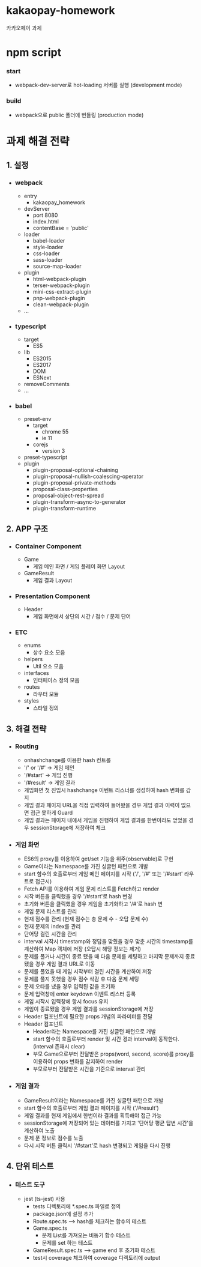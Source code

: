 # kakaopay-homework
카카오페이 과제

# npm script
### start
* webpack-dev-server로 hot-loading 서버를 실행 (development mode)
### build
* webpack으로 public 폴더에 번들링 (production mode)

# 과제 해결 전략
## 1. 설정
* ### webpack
    - entry
        + kakaopay_homework
    - devServer
        + port 8080
        + index.html
        + contentBase = 'public'
    - loader
        + babel-loader
        + style-loader
        + css-loader
        + sass-loader
        + source-map-loader
    - plugin
        + html-webpack-plugin
        + terser-webpack-plugin
        + mini-css-extract-plugin
        + pnp-webpack-plugin
        + clean-webpack-plugin
    - ...
* ### typescript
    - target
        + ES5
    - lib
        + ES2015
        + ES2017
        + DOM
        + ESNext
    - removeComments
    - ...
* ### babel
    - preset-env
        + target
            + chrome 55
            + ie 11
        + corejs
            + version 3
    - preset-typescript
    - plugin
        + plugin-proposal-optional-chaining
        + plugin-proposal-nullish-coalescing-operator
        + plugin-proposal-private-methods
        + proposal-class-properties
        + proposal-object-rest-spread
        + plugin-transform-async-to-generator
        + plugin-transform-runtime
## 2. APP 구조
* ### Container Component
    - Game
        + 게임 메인 화면 / 게임 플레이 화면 Layout
    - GameResult
        + 게임 결과 Layout
* ### Presentation Component
    - Header
        + 게임 화면에서 상단의 시간 / 점수 / 문제 단어
* ### ETC
    - enums
        + 상수 요소 모음
    - helpers
        + Util 요소 모음 
    - interfaces
        + 인터페이스 정의 모음
    - routes
        + 라우터 모듈
    - styles
        + 스타일 정의
## 3. 해결 전략
* ### Routing
    - onhashchange를 이용한 hash 컨트롤   
    - '/' or '/#' -> 게임 메인   
    - '/#start' -> 게임 진행
    - '/#result' -> 게임 결과
    - 게임화면 첫 진입시 hashchange 이벤트 리스너를 생성하여 hash 변화를 감지
    - 게임 결과 페이지 URL을 직접 입력하여 들어왔을 경우 게임 결과 이력이 없으면 접근 못하게 Guard
    - 게임 결과는 페이지 내에서 게임을 진행하여 게임 결과를 한번이라도 얻었을 경우 sessionStorage에 저장하여 체크
* ### 게임 화면
    - ES6의 proxy를 이용하여 get/set 기능을 위주(observable)로 구현
    - Game이라는 Namespace를 가진 싱글턴 패턴으로 개발
    - start 함수의 호출로부터 게임 메인 페이지를 시작 ('/', '/#' 또는 '/#start' 라우트로 접근시)
    - Fetch API를 이용하여 게임 문제 리스트를 Fetch하고 render
    - 시작 버튼을 클릭했을 경우 '/#start'로 hash 변경
    - 초기화 버튼을 클릭했을 경우 게임을 초기화하고 '/#'로 hash 변
    - 게임 문제 리스트를 관리
    - 현재 점수를 관리 (현재 점수는 총 문제 수 - 오답 문제 수)
    - 현재 문제의 index를 관리
    - 단어당 걸린 시간을 관리
    - interval 시작시 timestamp와 정답을 맞췄을 경우 맞춘 시간의 timestamp를 계산하여 Map 객체에 저장 (오답시 해당 정보는 제거)
    - 문제를 풀거나 시간이 종료 됐을 때 다음 문제를 세팅하고 마지막 문제까지 종료됐을 경우 게임 결과 URL로 이동
    - 문제를 풀었을 때 게임 시작부터 걸린 시간을 계산하여 저장
    - 문제를 풀지 못했을 경우 점수 삭감 후 다음 문제 세팅
    - 문제 오타를 냈을 경우 입력된 값을 초기화
    - 문제 입력창에 enter keydown 이벤트 리스터 등록
    - 게임 시작시 입력창에 항시 focus 유지
    - 게임이 종료됐을 경우 게임 결과를 sessionStorage에 저장
    - Header 컴포넌트에 필요한 props 개념의 파라미터를 전달
    - Header 컴포넌트
        + Header라는 Namespace를 가진 싱글턴 패턴으로 개발
        + start 함수의 호출로부터 render 및 시간 경과 interval이 동작한다. (interval 존재시 clear)
        + 부모 Game으로부터 전달받은 props(word, second, score)를 proxy를 이용하여 props 변화를 감지하여 render
        + 부모로부터 전달받은 시간을 기준으로 interval 관리
* ### 게임 결과
    - GameResult이라는 Namespace를 가진 싱글턴 패턴으로 개발
    - start 함수의 호출로부터 게임 결과 페이지를 시작 ('/#result')
    - 게임 결과를 현재 게임에서 한번이라 결과를 획득해야 접근 가능
    - sessionStorage에 저장되어 있는 데이터를 가지고 '단어당 평균 답변 시간'을 계산하여 노출
    - 문제 푼 정보로 점수를 노출
    - 다시 시작 버튼 클릭시 '/#start'로 hash 변경되고 게임을 다시 진행
## 4. 단위 테스트
* ### 테스트 도구
    - jest (ts-jest) 사용
        + tests 디렉토리에 *.spec.ts 파일로 정의
        + package.json에 설정 추가
        + Route.spec.ts --> hash를 체크하는 함수의 테스트
        + Game.spec.ts 
            + 문제 List를 가져오는 비동기 함수 테스트
            + 문제를 set 하는 테스트
        + GameResult.spec.ts --> game end 후 초기화 테스트
        + test시 coverage 체크하여 coverage 디렉토리에 output
        




